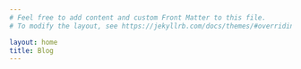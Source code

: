 ```yaml
---
# Feel free to add content and custom Front Matter to this file.
# To modify the layout, see https://jekyllrb.com/docs/themes/#overriding-theme-defaults

layout: home
title: Blog
---
```

<script src="https://unpkg.com/@codersrank/summary@0.9.13/codersrank-summary.min.js" async></script>
<codersrank-summary username="t0ha"></codersrank-summary>

